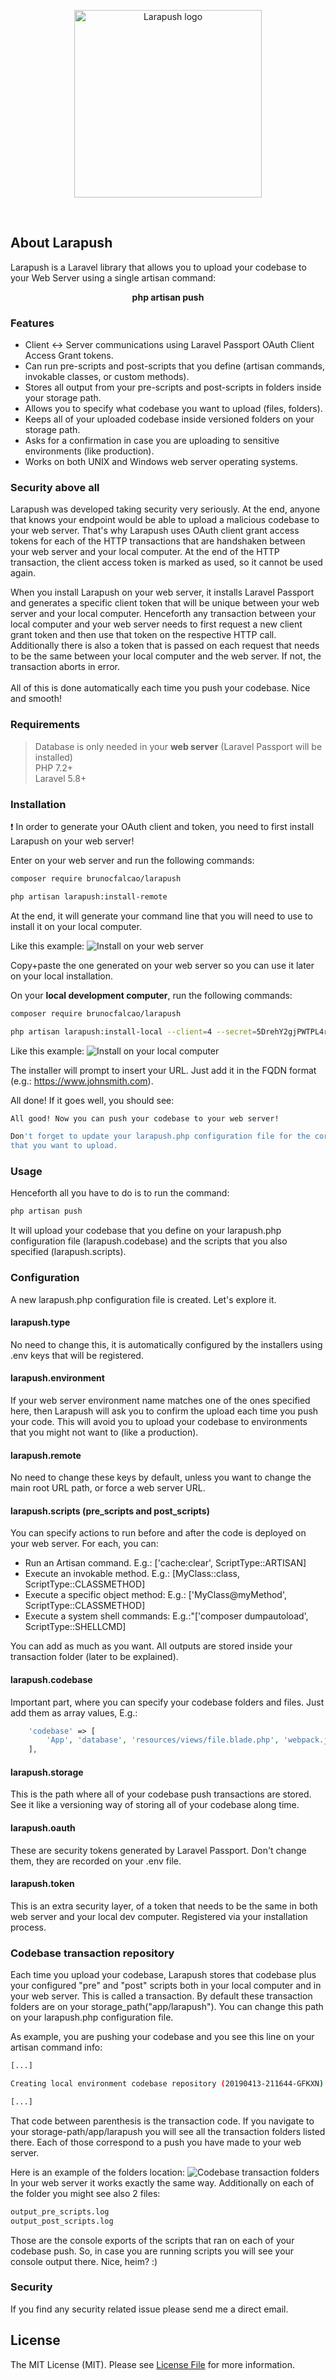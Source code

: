<p align="center">
    <img src="http://assets.brunofalcao.me/larapush/github_logo.jpg" alt="Larapush logo" width="300">
</p>
<br/>

## About Larapush

Larapush is a Laravel library that allows you to upload your codebase to your Web Server using a single artisan command:
<p align="center"><b>php artisan push</b></p>

### Features

- Client <-> Server communications using Laravel Passport OAuth Client Access Grant tokens.
- Can run pre-scripts and post-scripts that you define (artisan commands, invokable classes, or custom methods).
- Stores all output from your pre-scripts and post-scripts in folders inside your storage path.
- Allows you to specify what codebase you want to upload (files, folders).
- Keeps all of your uploaded codebase inside versioned folders on your storage path.
- Asks for a confirmation in case you are uploading to sensitive environments (like production).
- Works on both UNIX and Windows web server operating systems.

### Security above all
Larapush was developed taking security very seriously. At the end, anyone that knows your endpoint would be able to upload a malicious codebase to your web server. That's why Larapush uses OAuth client grant access tokens for each of the HTTP transactions that are handshaken between your web server and your local computer. At the end of the HTTP transaction, the client access token is marked as used, so it cannot be used again.

When you install Larapush on your web server, it installs Laravel Passport and generates a specific client token that will be unique between your web server and your local computer. Henceforth any transaction between your local computer and your web server needs to first request a new client grant token and then use that token on the respective HTTP call. Additionally there is also a token that is passed on each request that needs to be the same between your local computer and the web server. If not, the transaction aborts in error.
<br/><br/>
All of this is done automatically each time you push your codebase. Nice and smooth!

### Requirements
> Database is only needed in your <b>web server</b> (Laravel Passport will be installed) <br>
> PHP 7.2+ <br/>
> Laravel 5.8+ <br/>

### Installation

:exclamation: In order to generate your OAuth client and token, you need to first install Larapush on your web server!

Enter on your web server and run the following commands:

```bash
composer require brunocfalcao/larapush
```

```bash
php artisan larapush:install-remote
```

At the end, it will generate your command line that you will need to use to install it on your local computer.

Like this example:
![Install on your web server](https://assets.brunofalcao.me/larapush/install-remote.gif)

Copy+paste the one generated on your web server so you can use it later on your local installation.

On your <b>local development computer</b>, run the following commands:

```bash
composer require brunocfalcao/larapush
```

```bash
php artisan larapush:install-local --client=4 --secret=5DrehY2gjPWTPL4rxzQwseHiQHWq8FXaH0Y --token=WXD2W6ZVK5
```

Like this example:
![Install on your local computer](https://assets.brunofalcao.me/larapush/install-local.gif)

The installer will prompt to insert your URL. Just add it in the FQDN format (e.g.: https://www.johnsmith.com).

All done! If it goes well, you should see:

```bash
All good! Now you can push your codebase to your web server!

Don't forget to update your larapush.php configuration file for the correct codebase files and directories
that you want to upload.
```

### Usage
Henceforth all you have to do is to run the command:
```bash
php artisan push
```
It will upload your codebase that you define on your larapush.php configuration file (larapush.codebase) and the scripts that you also specified (larapush.scripts).

### Configuration
A new larapush.php configuration file is created. Let's explore it.

#### larapush.type
No need to change this, it is automatically configured by the installers using .env keys that will be registered.

#### larapush.environment
If your web server environment name matches one of the ones specified here, then Larapush will ask you to confirm the upload each time you push your code. This will avoid you to upload your codebase to environments that you might not want to (like a production).

#### larapush.remote
No need to change these keys by default, unless you want to change the main root URL path, or force a web server URL.

#### larapush.scripts (pre_scripts and post_scripts)
You can specify actions to run before and after the code is deployed on your web server.
For each, you can:
- Run an Artisan command. E.g.: ['cache:clear', ScriptType::ARTISAN]
- Execute an invokable method. E.g.: [MyClass::class, ScriptType::CLASSMETHOD]
- Execute a specific object method: E.g.: ['MyClass@myMethod', ScriptType::CLASSMETHOD]
- Execute a system shell commands: E.g.:"['composer dumpautoload', ScriptType::SHELLCMD]

You can add as much as you want. All outputs are stored inside your transaction folder (later to be explained).

#### larapush.codebase
Important part, where you can specify your codebase folders and files. Just add them as array values, E.g.:

```php
    'codebase' => [
        'App', 'database', 'resources/views/file.blade.php', 'webpack.js'
    ],
```

#### larapush.storage
This is the path where all of your codebase push transactions are stored. See it like a versioning way of storing all of your codebase along time.

#### larapush.oauth
These are security tokens generated by Laravel Passport. Don't change them, they are recorded on your .env file.

#### larapush.token
This is an extra security layer, of a token that needs to be the same in both web server and your local dev computer. Registered via your installation process.

### Codebase transaction repository
Each time you upload your codebase, Larapush stores that codebase plus your configured "pre" and "post" scripts both in your local computer and in your web server. This is called a transaction. By default these transaction folders are on your storage_path("app/larapush"). You can change this path on your larapush.php configuration file.

As example, you are pushing your codebase and you see this line on your artisan command info:

```bash
[...]

Creating local environment codebase repository (20190413-211644-GFKXN)...

[...]
```

That code between parenthesis is the transaction code. If you navigate to your storage-path/app/larapush you will see all the transaction folders listed there. Each of those correspond to a push you have made to your web server.

Here is an example of the folders location:
![Codebase transaction folders](https://assets.brunofalcao.me/larapush/storage.jpg)
<br>
In your web server it works exactly the same way. Additionally on each of the folder you might see also 2 files:
```bash
output_pre_scripts.log
output_post_scripts.log
```
Those are the console exports of the scripts that ran on each of your codebase push. So, in case you are running scripts you will see your console output there. Nice, heim? :)

### Security
If you find any security related issue please send me a direct email.

## License
The MIT License (MIT). Please see [License File](LICENSE.md) for more information.
